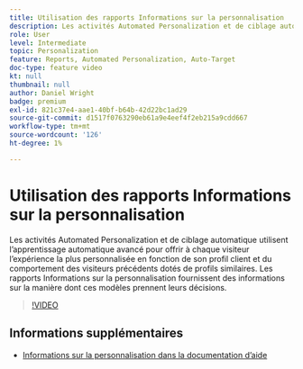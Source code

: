 ```yaml
---
title: Utilisation des rapports Informations sur la personnalisation
description: Les activités Automated Personalization et de ciblage automatique utilisent l’apprentissage automatique avancé pour offrir à chaque visiteur l’expérience la plus personnalisée en fonction de son profil client et du comportement des visiteurs précédents dotés de profils similaires. Les rapports Informations sur la personnalisation fournissent des informations sur la manière dont ces modèles prennent leurs décisions.
role: User
level: Intermediate
topic: Personalization
feature: Reports, Automated Personalization, Auto-Target
doc-type: feature video
kt: null
thumbnail: null
author: Daniel Wright
badge: premium
exl-id: 821c37e4-aae1-40bf-b64b-42d22bc1ad29
source-git-commit: d1517f0763290eb61a9e4eef4f2eb215a9cdd667
workflow-type: tm+mt
source-wordcount: '126'
ht-degree: 1%

---
```


# Utilisation des rapports Informations sur la personnalisation

Les activités Automated Personalization et de ciblage automatique utilisent l’apprentissage automatique avancé pour offrir à chaque visiteur l’expérience la plus personnalisée en fonction de son profil client et du comportement des visiteurs précédents dotés de profils similaires. Les rapports Informations sur la personnalisation fournissent des informations sur la manière dont ces modèles prennent leurs décisions.

>[!VIDEO](https://video.tv.adobe.com/v/25601/?quality=12)

## Informations supplémentaires

* [Informations sur la personnalisation dans la documentation d’aide](https://experienceleague.adobe.com/docs/target/using/reports/insights/personalization-insights-reports.html?lang=en)
